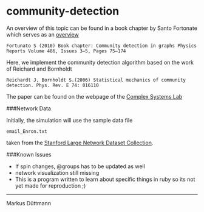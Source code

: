 community-detection
====================


An overview of this topic can be found in a book chapter by Santo Fortonate which serves as an [overview](http://arxiv.org/pdf/0906.0612v2.pdf)

	Fortunato S (2010) Book chapter: Community detection in graphs Physics Reports Volume 486, Issues 3–5, Pages 75–174


Here, we implement the community detection algorithm based on the work of Reichard and Bornholdt
	
	Reichardt J, Bornholdt S.(2006) Statistical mechanics of community detection. Phys. Rev. E 74: 016110 
	
The paper can be found on the webpage of the [Complex Systems Lab](http://www.itp.uni-bremen.de/complex/pdf/pre016110.pdf)


###Network Data
	
Initially, the simulation will use the sample data file
	
	email_Enron.txt
	
taken from the [Stanford Large Network Dataset Collection](http://snap.stanford.edu/data/).



###Known Issues

- If spin changes, @groups has to be updated as well
- network visualization still missing
- This is a program written to learn about specific things in ruby so its not yet made for reproduction ;)



------
Markus Düttmann





